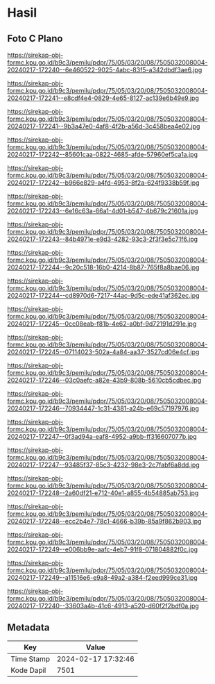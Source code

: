 # Hasil

## Foto C Plano

https://sirekap-obj-formc.kpu.go.id/b9c3/pemilu/pdpr/75/05/03/20/08/7505032008004-20240217-172240--6e460522-9025-4abc-83f5-a342dbdf3ae6.jpg

https://sirekap-obj-formc.kpu.go.id/b9c3/pemilu/pdpr/75/05/03/20/08/7505032008004-20240217-172241--e8cdf4e4-0829-4e65-8127-ac139e6b49e9.jpg

https://sirekap-obj-formc.kpu.go.id/b9c3/pemilu/pdpr/75/05/03/20/08/7505032008004-20240217-172241--9b3a47e0-4af8-4f2b-a56d-3c458bea4e02.jpg

https://sirekap-obj-formc.kpu.go.id/b9c3/pemilu/pdpr/75/05/03/20/08/7505032008004-20240217-172242--85601caa-0822-4685-afde-57960ef5ca1a.jpg

https://sirekap-obj-formc.kpu.go.id/b9c3/pemilu/pdpr/75/05/03/20/08/7505032008004-20240217-172242--b966e829-a4fd-4953-8f2a-624f9338b59f.jpg

https://sirekap-obj-formc.kpu.go.id/b9c3/pemilu/pdpr/75/05/03/20/08/7505032008004-20240217-172243--6e16c63a-66a1-4d01-b547-4b679c21601a.jpg

https://sirekap-obj-formc.kpu.go.id/b9c3/pemilu/pdpr/75/05/03/20/08/7505032008004-20240217-172243--84b4971e-e9d3-4282-93c3-2f3f3e5c71f6.jpg

https://sirekap-obj-formc.kpu.go.id/b9c3/pemilu/pdpr/75/05/03/20/08/7505032008004-20240217-172244--9c20c518-16b0-4214-8b87-765f8a8bae06.jpg

https://sirekap-obj-formc.kpu.go.id/b9c3/pemilu/pdpr/75/05/03/20/08/7505032008004-20240217-172244--cd8970d6-7217-44ac-9d5c-ede41af362ec.jpg

https://sirekap-obj-formc.kpu.go.id/b9c3/pemilu/pdpr/75/05/03/20/08/7505032008004-20240217-172245--0cc08eab-f81b-4e62-a0bf-9d72191d291e.jpg

https://sirekap-obj-formc.kpu.go.id/b9c3/pemilu/pdpr/75/05/03/20/08/7505032008004-20240217-172245--07114023-502a-4a84-aa37-3527cd06e4cf.jpg

https://sirekap-obj-formc.kpu.go.id/b9c3/pemilu/pdpr/75/05/03/20/08/7505032008004-20240217-172246--03c0aefc-a82e-43b9-808b-5610cb5cdbec.jpg

https://sirekap-obj-formc.kpu.go.id/b9c3/pemilu/pdpr/75/05/03/20/08/7505032008004-20240217-172246--70934447-1c31-4381-a24b-e69c57197976.jpg

https://sirekap-obj-formc.kpu.go.id/b9c3/pemilu/pdpr/75/05/03/20/08/7505032008004-20240217-172247--0f3ad94a-eaf8-4952-a9bb-ff316607077b.jpg

https://sirekap-obj-formc.kpu.go.id/b9c3/pemilu/pdpr/75/05/03/20/08/7505032008004-20240217-172247--93485f37-85c3-4232-98e3-2c7fabf6a8dd.jpg

https://sirekap-obj-formc.kpu.go.id/b9c3/pemilu/pdpr/75/05/03/20/08/7505032008004-20240217-172248--2a60df21-e712-40e1-a855-4b54885ab753.jpg

https://sirekap-obj-formc.kpu.go.id/b9c3/pemilu/pdpr/75/05/03/20/08/7505032008004-20240217-172248--ecc2b4e7-78c1-4666-b39b-85a9f862b903.jpg

https://sirekap-obj-formc.kpu.go.id/b9c3/pemilu/pdpr/75/05/03/20/08/7505032008004-20240217-172249--e006bb9e-aafc-4eb7-91f8-071804882f0c.jpg

https://sirekap-obj-formc.kpu.go.id/b9c3/pemilu/pdpr/75/05/03/20/08/7505032008004-20240217-172249--a11516e6-e9a8-49a2-a384-f2eed999ce31.jpg

https://sirekap-obj-formc.kpu.go.id/b9c3/pemilu/pdpr/75/05/03/20/08/7505032008004-20240217-172240--33603a4b-41c6-4913-a520-d60f2f2bdf0a.jpg


## Metadata

| Key        | Value               |
| ---------- | ------------------- |
| Time Stamp | 2024-02-17 17:32:46 |
| Kode Dapil | 7501                |



